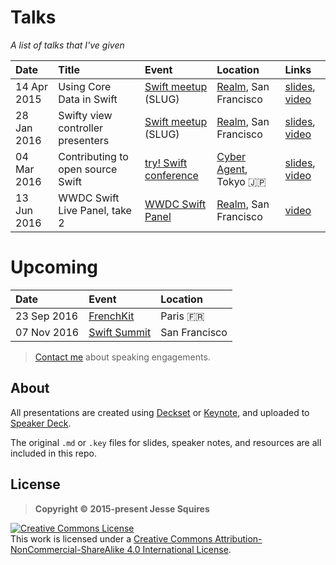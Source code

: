 # Talks

*A list of talks that I've given*

| Date          | Title                             | Event                           | Location                             | Links                              |
|:--------------|:----------------------------------|:--------------------------------|:-------------------------------------|:-----------------------------------|
| 14 Apr 2015   | Using Core Data in Swift          | [Swift meetup][event1] (SLUG)   | [Realm][location1], San Francisco    | [slides][slides1], [video][video1] |
| 28 Jan 2016   | Swifty view controller presenters | [Swift meetup][event2] (SLUG)   | [Realm][location2], San Francisco    | [slides][slides2], [video][video2] |
| 04 Mar 2016   | Contributing to open source Swift | [try! Swift conference][event3] | [Cyber Agent][location3], Tokyo :jp: | [slides][slides3], [video][video3] |
| 13 Jun 2016   | WWDC Swift Live Panel, take 2     | [WWDC Swift Panel][event4]      | [Realm][location4], San Francisco    | [video][video4]                    |

# Upcoming

| Date          | Event                       | Location                             |
|:--------------|:----------------------------|:-------------------------------------|
| 23 Sep 2016   | [FrenchKit][event5]         | Paris :fr:                           |
| 07 Nov 2016   | [Swift Summit][event6]      | San Francisco                        |

> <a href="mailto:jesse@jessesquires.com">Contact me</a> about speaking engagements.

## About

All presentations are created using [Deckset](http://www.decksetapp.com) or [Keynote](https://www.apple.com/mac/keynote/), and uploaded to [Speaker Deck](https://speakerdeck.com/jessesquires). 

The original `.md` or `.key` files for slides, speaker notes, and resources are all included in this repo.

## License

>**Copyright &copy; 2015-present Jesse Squires**

<a rel="license" href="https://creativecommons.org/licenses/by-nc-sa/4.0/"><img alt="Creative Commons License" style="border-width:0" src="https://i.creativecommons.org/l/by-nc-sa/4.0/88x31.png" /></a><br />This work is licensed under a <a rel="license" href="https://creativecommons.org/licenses/by-nc-sa/4.0/">Creative Commons Attribution-NonCommercial-ShareAlike 4.0 International License</a>.

<!-- Links -->

[event1]:https://www.meetup.com/swift-language/events/220612410/
[location1]:https://realm.io
[slides1]:https://speakerdeck.com/jessesquires/using-core-data-in-swift
[video1]:https://realm.io/news/jesse-squires-core-data-swift

[event2]:https://www.meetup.com/swift-language/events/227833264/
[location2]:https://realm.io
[slides2]:https://speakerdeck.com/jessesquires/swifty-view-controller-presenters
[video2]:https://realm.io/news/slug-jesse-squires-swifty-view-controller-presenters

[event3]:http://www.tryswiftconf.com/en
[location3]:https://www.cyberagent.co.jp
[slides3]:https://speakerdeck.com/jessesquires/contributing-to-open-source-swift
[video3]:https://realm.io/news/tryswift-jesse-squires-contributing-open-source-swift/

[event4]:http://www.meetup.com/swift-language/events/231196358/
[location4]:https://realm.io
[video4]:https://www.periscope.tv/realmlive/1eaKbeEbRRexX

[event5]:http://frenchkit.fr

[event6]:https://swiftsummit.com/
